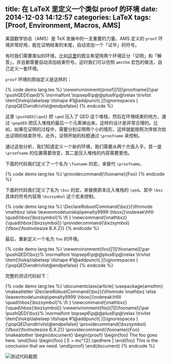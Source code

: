 title: 在 LaTeX 里定义一个类似 proof 的环境
date: 2014-12-03 14:12:57
categories: LaTeX
tags: [Proof, Environment, Macros, AMS]
---

美国数学协会（AMS）是 TeX 发展中的一支重要的力量。AMS 定义的 `proof` 环境非常好用，能在证明结束的末尾，自动添加一个「证毕」的符号。

有时我们需要类似的环境，比如[这里](http://bbs.ctex.org/forum.php?mod=viewthread&tid=79516)的题主希望用两个环境区分「证明」和「解答」，并且都需要自动添加结束符号。这时我们可以仿照 `amsthm` 宏包的做法，自己定义一套环境。

<!--more-->

`proof` 环境的原始定义是这样的：

{% code demo lang:tex %}
\newenvironment{proof}[1][\proofname]{\par
  \pushQED{\qed}%
  \normalfont \topsep6\p@\@plus6\p@\relax
  \trivlist
  \item[\hskip\labelsep
        \itshape
    #1\@addpunct{.}]\ignorespaces
}{\popQED\endtrivlist\@endpefalse}
{% endcode %}

这里 `\pushQED{\qed}` 把 `\qed` 压入了 QED 这个堆栈，然后在环境结束的地方，通过 `\popQED` 把压入堆栈的最后一个元素弹出来。这样的设计是非常合理的。比如，如果在证明的过程中，需要分别证明两个小的情形，这样就能按照次序依次给出证明的结束符号。此外，证明开始的标题通过 `\proofname` 来控制。

通过这些分析，我们知道定义一个新的环境，我们需要从两个方面入手。其一是 `\proofname` 的位置需要改变，其二是压入堆栈的内容需要更改。

下面的代码我们定义了一个名为 `\fooname` 的宏，来替代 `\proofname`。

{% code demo lang:tex %}
\providecommand{\fooname}{Foo}
{% endcode %}

下面的代码我们定义了名为 `\bxz` 的宏，来替换原本压入堆栈的 `\qed`。其中 `\bxz` 具体的符号内容用 `\bxzsymbol` 这个宏来控制。

{% code demo lang:tex %}
\DeclareRobustCommand{\bxz}{\ifmmode \mathbxz
  \else
    \leavevmode\unskip\penalty9999 \hbox{}\nobreak\hfill
    \quad\hbox{\bxzsymbol}%
  \fi
}
\newcommand{\mathbxz}{\quad\hbox{\bxzsymbol}}
\providecommand{\bxzsymbol}{\fbox{\footnotesize B.X.Z}}
{% endcode %}

最后，重新定义一个名为 `foo` 的环境。

{% code demo lang:tex %}
\newenvironment{foo}[1][\fooname]{\par
  \pushQED{\bxz}%
  \normalfont \topsep6\p@\@plus6\p@\relax
  \trivlist
  \item[\hskip\labelsep
        \itshape
    #1\@addpunct{.}]\ignorespaces
}{\popQED\endtrivlist\@endpefalse}
{% endcode %}

完整的测试代码如下：

{% code demo lang:tex %}
\documentclass{article}
\usepackage{amsthm}
\makeatletter
\DeclareRobustCommand{\bxz}{\ifmmode \mathbxz
  \else
    \leavevmode\unskip\penalty9999 \hbox{}\nobreak\hfill
    \quad\hbox{\bxzsymbol}%
  \fi
}
\newcommand{\mathbxz}{\quad\hbox{\bxzsymbol}}
\newenvironment{foo}[1][\fooname]{\par
  \pushQED{\bxz}%
  \normalfont \topsep6\p@\@plus6\p@\relax
  \trivlist
  \item[\hskip\labelsep
        \itshape
    #1\@addpunct{.}]\ignorespaces
}{\popQED\endtrivlist\@endpefalse}
\providecommand{\bxzsymbol}{\fbox{\footnotesize B.X.Z}}
\providecommand{\fooname}{Foo}
\makeatother
\begin{document}
\begin{proof}
\begin{foo}
  The foo goes here.
\end{foo}
\begin{foo}
  \[
    E = mc^{2}.\qedhere
  \]
\end{foo}
This is the conclusion that we need.
\end{proof}
\end{document}
{% endcode %}

![测试代码截图](/images/LaTeX/redefine-proof.png)
